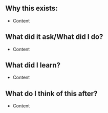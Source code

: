 ## Why this exists:

- Content

## What did it ask/What did I do?

- Content
  
## What did I learn?

- Content
  
## What do I think of this after?

- Content
